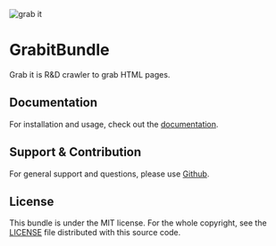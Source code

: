 <img src="https://github.com/nicolas-joubert/grabit-bundle/assets/banner.jpeg" alt="grab it" />

# GrabitBundle

Grab it is R&amp;D crawler to grab HTML pages.

## Documentation

For installation and usage, check out the [documentation](docs/index.md).

## Support & Contribution

For general support and questions, please use [Github](https://github.com/nicolas-joubert/grabit-bundle/issues).

## License

This bundle is under the MIT license.
For the whole copyright, see the [LICENSE](LICENSE) file distributed with this source code.
